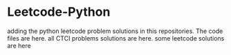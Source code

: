 # Leetcode-Python
adding the python leetcode problem solutions in this repositories. 
The code files are here.
all CTCI problems solutions are here.
some leetcode solutions are here





















































































































































































































































































































































































































































































































































































































































































































































































































































































